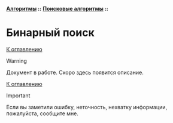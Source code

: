 **[Алгоритмы](../../README.md#algorithms) ::** 
**[Поисковые алгоритмы](../../README.md#algorithms-search) ::**
# Бинарный поиск

<!--

-->

[К оглавлению](../../README.md#algorithms-search)

> [!WARNING]
> Документ в работе. Скоро здесь появится описание.

[К оглавлению](../../README.md#algorithms-search)

> [!IMPORTANT]
> Если вы заметили ошибку, неточность, нехватку информации, пожалуйста, сообщите мне.
